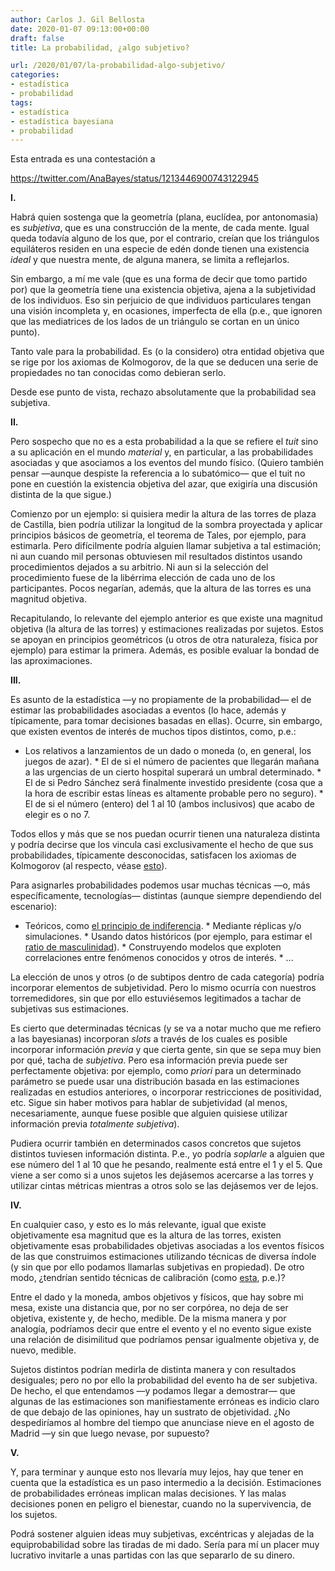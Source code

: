 ```yaml
---
author: Carlos J. Gil Bellosta
date: 2020-01-07 09:13:00+00:00
draft: false
title: La probabilidad, ¿algo subjetivo?

url: /2020/01/07/la-probabilidad-algo-subjetivo/
categories:
- estadística
- probabilidad
tags:
- estadística
- estadística bayesiana
- probabilidad
---
```





Esta entrada es una contestación a








https://twitter.com/AnaBayes/status/1213446900743122945








**I.**







Habrá quien sostenga que la geometría (plana, euclídea, por antonomasia) es _subjetiva_, que es una construcción de la mente, de cada mente. Igual queda todavía alguno de los que, por el contrario, creían que los triángulos equiláteros residen en una especie de edén donde tienen una existencia _ideal_ y que nuestra mente, de alguna manera, se limita a reflejarlos.







Sin embargo, a mí me vale (que es una forma de decir que tomo partido por) que la geometría tiene una existencia objetiva, ajena a la subjetividad de los individuos. Eso sin perjuicio de que individuos particulares tengan una visión incompleta y, en ocasiones, imperfecta de ella (p.e., que ignoren que las mediatrices de los lados de un triángulo se cortan en un único punto).







Tanto vale para la probabilidad. Es (o la considero) otra entidad objetiva que se rige por los axiomas de Kolmogorov, de la que se deducen una serie de propiedades no tan conocidas como debieran serlo.







Desde ese punto de vista, rechazo absolutamente que la probabilidad sea subjetiva.







**II.**







Pero sospecho que no es a esta probabilidad a la que se refiere el _tuit_ sino a su aplicación en el mundo _material_ y, en particular, a las probabilidades asociadas y que asociamos a los eventos del mundo físico. (Quiero también pensar —aunque despiste la referencia a lo subatómico— que el tuit no pone en cuestión la existencia objetiva del azar, que exigiría una discusión distinta de la que sigue.)







Comienzo por un ejemplo: si quisiera medir la altura de las torres de plaza de Castilla, bien podría utilizar la longitud de la sombra proyectada y aplicar principios básicos de geometría, el teorema de Tales, por ejemplo, para estimarla. Pero difícilmente podría alguien llamar subjetiva a tal estimación; ni aun cuando mil personas obtuviesen mil resultados distintos usando procedimientos dejados a su arbitrio. Ni aun si la selección del procedimiento fuese de la libérrima elección de cada uno de los participantes. Pocos negarían, además, que la altura de las torres es una magnitud objetiva.







Recapitulando, lo relevante del ejemplo anterior es que existe una magnitud objetiva (la altura de las torres) y estimaciones realizadas por sujetos. Estos se apoyan en principios geométricos (u otros de otra naturaleza, física por ejemplo) para estimar la primera. Además, es posible evaluar la bondad de las aproximaciones.







**III.**







Es asunto de la estadística —y no propiamente de la probabilidad— el de estimar las probabilidades asociadas a eventos (lo hace, además y típicamente, para tomar decisiones basadas en ellas). Ocurre, sin embargo, que existen eventos de interés de muchos tipos distintos, como, p.e.:





  * Los relativos a lanzamientos de un dado o moneda (o, en general, los juegos de azar).   * El de si el número de pacientes que llegarán mañana a las urgencias de un cierto hospital superará un umbral determinado.  * El de si Pedro Sánchez será finalmente investido presidente (cosa que a la hora de escribir estas líneas es altamente probable pero no seguro).  * El de si el número (entero) del 1 al 10 (ambos inclusivos) que acabo de elegir es o no 7.





Todos ellos y más que se nos puedan ocurrir tienen una naturaleza distinta y podría decirse que los vincula casi exclusivamente el hecho de que sus probabilidades, típicamente desconocidas, satisfacen los axiomas de Kolmogorov (al respecto, véase [esto](https://statmodeling.stat.columbia.edu/2018/12/26/what-is-probability/)).







Para asignarles probabilidades podemos usar muchas técnicas —o, más específicamente, tecnologías— distintas (aunque siempre dependiendo del escenario):





  * Teóricos, como [el principio de indiferencia](https://en.wikipedia.org/wiki/Principle_of_indifference).  * Mediante réplicas y/o simulaciones.  * Usando datos históricos (por ejemplo, para estimar el [ratio de masculinidad](https://es.wikipedia.org/wiki/%C3%8Dndice_de_masculinidad)).  * Construyendo modelos que exploten correlaciones entre fenómenos conocidos y otros de interés.  * ...





La elección de unos y otros (o de subtipos dentro de cada categoría) podría incorporar elementos de subjetividad. Pero lo mismo ocurría con nuestros torremedidores, sin que por ello estuviésemos legitimados a tachar de subjetivas sus estimaciones.







Es cierto que determinadas técnicas (y se va a notar mucho que me refiero a las bayesianas) incorporan _slots_ a través de los cuales es posible incorporar información _previa_ y que cierta gente, sin que se sepa muy bien por qué, tacha de _subjetiva_. Pero esa información previa puede ser perfectamente objetiva: por ejemplo, como _priori_ para un determinado parámetro se puede usar una distribución basada en las estimaciones realizadas en estudios anteriores, o incorporar restricciones de positividad, etc. Sigue sin haber motivos para hablar de subjetividad (al menos, necesariamente, aunque fuese posible que alguien quisiese utilizar información previa _totalmente subjetiva_).







Pudiera ocurrir también en determinados casos concretos que sujetos distintos tuviesen información distinta. P.e., yo podría _soplarle_ a alguien que ese número del 1 al 10 que he pesando, realmente está entre el 1 y el 5. Que viene a ser como si a unos sujetos les dejásemos acercarse a las torres y utilizar cintas métricas mientras a otros solo se las dejásemos ver de lejos.







**IV.**







En cualquier caso, y esto es lo más relevante, igual que existe objetivamente esa magnitud que es la altura de las torres, existen objetivamente esas probabilidades objetivas asociadas a los eventos físicos de las que construimos estimaciones utilizando técnicas de diversa índole (y sin que por ello podamos llamarlas subjetivas en propiedad). De otro modo, ¿tendrían sentido técnicas de calibración (como [esta](https://en.wikipedia.org/wiki/Brier_score), p.e.)?







Entre el dado y la moneda, ambos objetivos y físicos, que hay sobre mi mesa, existe una distancia que, por no ser corpórea, no deja de ser objetiva, existente y, de hecho, medible. De la misma manera y por analogía, podríamos decir que entre el evento y el no evento sigue existe una relación de disimilitud que podríamos pensar igualmente objetiva y, de nuevo, medible.







Sujetos distintos podrían medirla de distinta manera y con resultados desiguales; pero no por ello la probabilidad del evento ha de ser subjetiva. De hecho, el que entendamos —y podamos llegar a demostrar— que algunas de las estimaciones son manifiestamente erróneas es indicio claro de que debajo de las opiniones, hay un sustrato de objetividad. ¿No despediríamos al hombre del tiempo que anunciase nieve en el agosto de Madrid —y sin que luego nevase, por supuesto?







**V.**







Y, para terminar y aunque esto nos llevaría muy lejos, hay que tener en cuenta que la estadística es un paso intermedio a la decisión. Estimaciones de probabilidades erróneas implican malas decisiones. Y las malas decisiones ponen en peligro el bienestar, cuando no la supervivencia, de los sujetos.







Podrá sostener alguien ideas muy subjetivas, excéntricas y alejadas de la equiprobabilidad sobre las tiradas de mi dado. Sería para mí un placer muy lucrativo invitarle a unas partidas con las que separarlo de su dinero.




